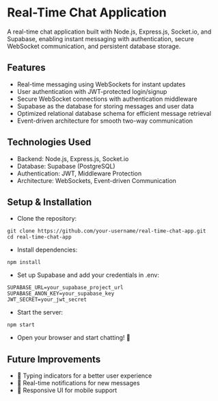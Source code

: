 # Real-Time Chat Application
A real-time chat application built with Node.js, Express.js, Socket.io, and Supabase, enabling instant messaging with authentication, secure WebSocket communication, and persistent database storage.

## Features
-  Real-time messaging using WebSockets for instant updates
-  User authentication with JWT-protected login/signup
-  Secure WebSocket connections with authentication middleware
-  Supabase as the database for storing messages and user data
-  Optimized relational database schema for efficient message retrieval
-  Event-driven architecture for smooth two-way communication
  
## Technologies Used
- Backend: Node.js, Express.js, Socket.io
- Database: Supabase (PostgreSQL)
- Authentication: JWT, Middleware Protection
- Architecture: WebSockets, Event-driven Communication
 
## Setup & Installation

- Clone the repository:
```
git clone https://github.com/your-username/real-time-chat-app.git
cd real-time-chat-app
```
- Install dependencies:
```
npm install
```
- Set up Supabase and add your credentials in .env:
```
SUPABASE_URL=your_supabase_project_url
SUPABASE_ANON_KEY=your_supabase_key
JWT_SECRET=your_jwt_secret
```
- Start the server:
```
npm start
```
- Open your browser and start chatting! 🎉

## Future Improvements

- 🚀 Typing indicators for a better user experience
- 🔔 Real-time notifications for new messages
- 📱 Responsive UI for mobile support
